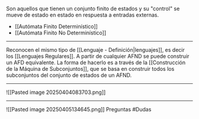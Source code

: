 Son aquellos que tienen un conjunto finito de estados y su "control" se mueve de estado en estado en respuesta a entradas externas.
- [[Autómata Finito Determinístico]]
- [[Autómata Finito No Determinístico]]
***
Reconocen el mismo tipo de [[Lenguaje - Definición|lenguajes]], es decir los [[Lenguajes Regulares]].
A partir de cualquier AFND se puede construir un AFD equivalente. La forma de hacerlo es a través de la [[Construcción de la Máquina de Subconjuntos]], que se basa en construir todos los subconjuntos del conjunto de estados de un AFND.
***
![[Pasted image 20250404083703.png]]
***
![[Pasted image 20250405134645.png]]
Preguntas #Dudas 